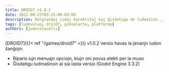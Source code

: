 ```yaml
---
title: DROID7 v1.0.2
date: 2021-06-22T03:25:00-03:00
description: Malgrandaj cimoj korektitaj kaj ĝisdatigo de ludmaŝino...
tags: [ludevoluo, droid7, pikselarto, platformo]
authors: [juancolacelli]
---
```


[DROID7]({{< ref "/games/droid7" >}}) v1.0.2 versio havas la jenanjn ludon ŝanĝojn:

* Riparis iujn menuajn opciojn, kiujn oni povus elekti per la muso
* Ĝisdatigu ludmaŝinon al sia lasta versio (Godot Engine 3.3.2)
